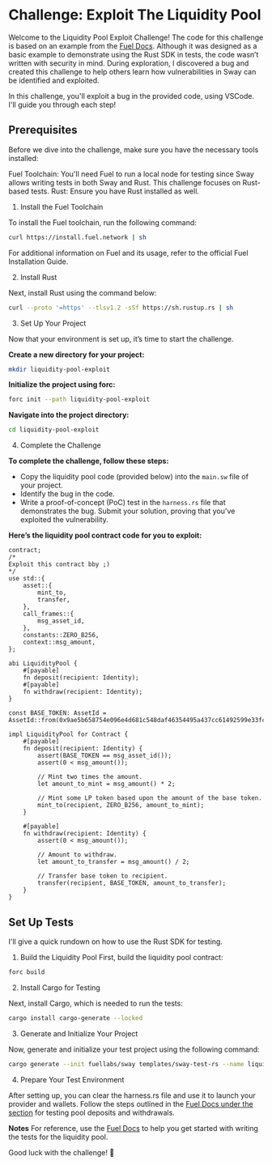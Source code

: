 # Challenge: Exploit The Liquidity Pool
Welcome to the Liquidity Pool Exploit Challenge! The code for this challenge is based on an example from the [Fuel Docs](https://docs.fuel.network/docs/fuels-rs/cookbook/deposit-and-withdraw/). Although it was designed as a basic example to demonstrate using the Rust SDK in tests, the code wasn’t written with security in mind. During exploration, I discovered a bug and created this challenge to help others learn how vulnerabilities in Sway can be identified and exploited.

In this challenge, you'll exploit a bug in the provided code, using VSCode. I'll guide you through each step!

## Prerequisites
Before we dive into the challenge, make sure you have the necessary tools installed:

Fuel Toolchain: You'll need Fuel to run a local node for testing since Sway allows writing tests in both Sway and Rust. This challenge focuses on Rust-based tests.
Rust: Ensure you have Rust installed as well.

1) Install the Fuel Toolchain

To install the Fuel toolchain, run the following command:

```bash
curl https://install.fuel.network | sh
```
For additional information on Fuel and its usage, refer to the official Fuel Installation Guide.

2)  Install Rust

Next, install Rust using the command below:

```bash
curl --proto '=https' --tlsv1.2 -sSf https://sh.rustup.rs | sh
```

3) Set Up Your Project
   
Now that your environment is set up, it’s time to start the challenge.

**Create a new directory for your project:**

```bash
mkdir liquidity-pool-exploit
```
**Initialize the project using forc:**

```bash
forc init --path liquidity-pool-exploit
```
**Navigate into the project directory:**

```bash
cd liquidity-pool-exploit
```

4) Complete the Challenge
   
**To complete the challenge, follow these steps:**

- Copy the liquidity pool code (provided below) into the `main.sw` file of your project.
- Identify the bug in the code.
- Write a proof-of-concept (PoC) test in the `harness.rs` file that demonstrates the bug.
Submit your solution, proving that you've exploited the vulnerability.

**Here’s the liquidity pool contract code for you to exploit:**

```sway
contract;
/*
Exploit this contract bby ;)
*/
use std::{
    asset::{
        mint_to,
        transfer,
    },
    call_frames::{
        msg_asset_id,
    },
    constants::ZERO_B256,
    context::msg_amount,
};
 
abi LiquidityPool {
    #[payable]
    fn deposit(recipient: Identity);
    #[payable]
    fn withdraw(recipient: Identity);
}
 
const BASE_TOKEN: AssetId = AssetId::from(0x9ae5b658754e096e4d681c548daf46354495a437cc61492599e33fc64dcdc30c);
 
impl LiquidityPool for Contract {
    #[payable]
    fn deposit(recipient: Identity) {
        assert(BASE_TOKEN == msg_asset_id());
        assert(0 < msg_amount());
 
        // Mint two times the amount.
        let amount_to_mint = msg_amount() * 2;
 
        // Mint some LP token based upon the amount of the base token.
        mint_to(recipient, ZERO_B256, amount_to_mint);
    }
 
    #[payable]
    fn withdraw(recipient: Identity) {
        assert(0 < msg_amount());
 
        // Amount to withdraw.
        let amount_to_transfer = msg_amount() / 2;
 
        // Transfer base token to recipient.
        transfer(recipient, BASE_TOKEN, amount_to_transfer);
    }
}
```



## Set Up Tests
I'll give a quick rundown on how to use the Rust SDK for testing.

1) Build the Liquidity Pool
First, build the liquidity pool contract:
``` bash
forc build
```

2) Install Cargo for Testing
   
Next, install Cargo, which is needed to run the tests:
```bash
cargo install cargo-generate --locked
```

3) Generate and Initialize Your Project
   
Now, generate and initialize your test project using the following command:
```bash
cargo generate --init fuellabs/sway templates/sway-test-rs --name liquidity-pool-exploit --force
```

4) Prepare Your Test Environment
   
After setting up, you can clear the harness.rs file and use it to launch your provider and wallets. Follow the steps outlined in the [Fuel Docs under the section](https://docs.fuel.network/docs/fuels-rs/cookbook/deposit-and-withdraw/) for testing pool deposits and withdrawals.

**Notes**
For reference, use the [Fuel Docs](https://docs.fuel.network/docs/fuels-rs/cookbook/deposit-and-withdraw/) to help you get started with writing the tests for the liquidity pool.

Good luck with the challenge! 🚀

